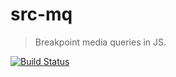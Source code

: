 # src-mq 

> Breakpoint media queries in JS.

[![Build Status](https://travis-ci.org/src-mq/src-mq.svg?branch=master)](https://travis-ci.org/src-mq/src-mq)

